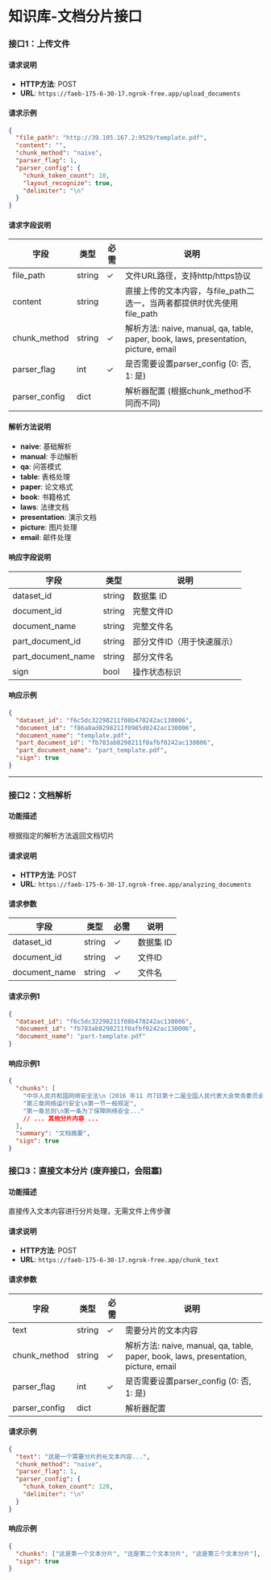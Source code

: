 # 知识库-文档分片接口

### 接口1：上传文件

#### 请求说明

- **HTTP方法**: POST
- **URL**: `https://faeb-175-6-30-17.ngrok-free.app/upload_documents`

#### 请求示例

```json
{
  "file_path": "http://39.105.167.2:9529/template.pdf",
  "content": "",
  "chunk_method": "naive",
  "parser_flag": 1,
  "parser_config": {
    "chunk_token_count": 10,
    "layout_recognize": true,
    "delimiter": "\n"
  }
}
```

#### 请求字段说明

| 字段          | 类型   | 必需 | 说明                                                                                |
| ------------- | ------ | ---- | ----------------------------------------------------------------------------------- |
| file_path     | string | ✓    | 文件URL路径，支持http/https协议                                                     |
| content       | string |      | 直接上传的文本内容，与file_path二选一，当两者都提供时优先使用file_path              |
| chunk_method  | string | ✓    | 解析方法: naive, manual, qa, table, paper, book, laws, presentation, picture, email |
| parser_flag   | int    | ✓    | 是否需要设置parser_config (0: 否, 1: 是)                                            |
| parser_config | dict   |      | 解析器配置 (根据chunk_method不同而不同)                                             |

#### 解析方法说明

- **naive**: 基础解析
- **manual**: 手动解析
- **qa**: 问答模式
- **table**: 表格处理
- **paper**: 论文格式
- **book**: 书籍格式
- **laws**: 法律文档
- **presentation**: 演示文档
- **picture**: 图片处理
- **email**: 邮件处理

#### 响应字段说明

| 字段               | 类型   | 说明                       |
| ------------------ | ------ | -------------------------- |
| dataset_id         | string | 数据集 ID                  |
| document_id        | string | 完整文件ID                 |
| document_name      | string | 完整文件名                 |
| part_document_id   | string | 部分文件ID（用于快速展示） |
| part_document_name | string | 部分文件名                 |
| sign               | bool   | 操作状态标识               |

#### 响应示例

```json
{
  "dataset_id": "f6c5dc32298211f08b470242ac130006",
  "document_id": "f86a8ad8298211f0985d0242ac130006",
  "document_name": "template.pdf",
  "part_document_id": "fb783ab8298211f0afbf0242ac130006",
  "part_document_name": "part_template.pdf",
  "sign": true
}
```

---

### 接口2：文档解析

#### 功能描述

根据指定的解析方法返回文档切片

#### 请求说明

- **HTTP方法**: POST
- **URL**: `https://faeb-175-6-30-17.ngrok-free.app/analyzing_documents`

#### 请求参数

| 字段          | 类型   | 必需 | 说明      |
| ------------- | ------ | ---- | --------- |
| dataset_id    | string | ✓    | 数据集 ID |
| document_id   | string | ✓    | 文件ID    |
| document_name | string | ✓    | 文件名    |

#### 请求示例1

```json
{
  "dataset_id": "f6c5dc32298211f08b470242ac130006",
  "document_id": "fb783ab8298211f0afbf0242ac130006",
  "document_name": "part-template.pdf"
}
```

#### 响应示例1

```json
{
  "chunks": [
    "中华人民共和国网络安全法\n（2016 年11 月7日第十二届全国人民代表大会常务委员会第二十四次会议通过）目录",
    "第三章网络运行安全\n第一节一般规定",
    "第一章总则\n第一条为了保障网络安全..."
    // ... 其他分片内容 ...
  ],
  "summary": "文档摘要",
  "sign": true
}
```

### 接口3：直接文本分片 (废弃接口，会阻塞)

#### 功能描述

直接传入文本内容进行分片处理，无需文件上传步骤

#### 请求说明

- **HTTP方法**: POST
- **URL**: `https://faeb-175-6-30-17.ngrok-free.app/chunk_text`

#### 请求参数

| 字段          | 类型   | 必需 | 说明                                                                                |
| ------------- | ------ | ---- | ----------------------------------------------------------------------------------- |
| text          | string | ✓    | 需要分片的文本内容                                                                  |
| chunk_method  | string | ✓    | 解析方法: naive, manual, qa, table, paper, book, laws, presentation, picture, email |
| parser_flag   | int    | ✓    | 是否需要设置parser_config (0: 否, 1: 是)                                            |
| parser_config | dict   |      | 解析器配置                                                                          |

#### 请求示例

```json
{
  "text": "这是一个需要分片的长文本内容...",
  "chunk_method": "naive",
  "parser_flag": 1,
  "parser_config": {
    "chunk_token_count": 128,
    "delimiter": "\n"
  }
}
```

#### 响应示例

```json
{
  "chunks": ["这是第一个文本分片", "这是第二个文本分片", "这是第三个文本分片"],
  "sign": true
}
```
